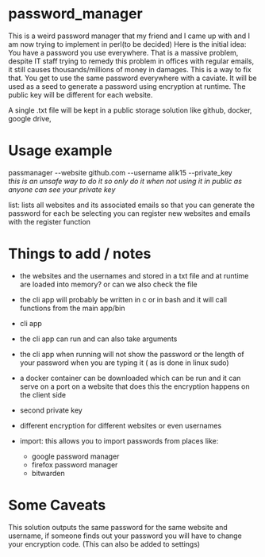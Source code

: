# password_manager
This is a weird password manager that my friend and I came up with and I am now trying to implement in perl(to be decided)
Here is the initial idea:
You have a password you use everywhere. That is a massive problem, despite IT staff trying to remedy this problem in offices with regular emails, it still causes thousands/millions of money in damages.
This is a way to fix that. You get to use the same password everywhere with a caviate. It will be used as a seed to generate a password using encryption at runtime.
The public key will be different for each website. 



A single .txt file will be kept in a public storage solution like github, docker, google drive, 
# Usage example


passmanager --website github.com --username alik15 --private_key<br/>
_this is an unsafe way to do it so only do it when not using it in public as anyone can see your private key_



list: lists all websites and its associated emails so that you can generate the password for each be selecting 
you can register new websites and emails with the register function 



# Things to add / notes

* the websites and the usernames and stored in a txt file and at runtime are loaded into memory? or can we also check the file 
* the cli app will probably be written in c or in bash and it will call functions from the main app/bin
* cli app
* the cli app can run and can also take arguments
* the cli app when running will not show the password or the length of your password when you are typing it ( as is done in linux sudo)
* a docker container can be downloaded which can be run and it can serve on a port on a website that does this 
  the encryption happens on the client side

* second private key
* different encryption for different websites or even usernames
* import: this allows you to import passwords from places like:
    - google password manager
    - firefox password manager
    - bitwarden


# Some Caveats
This solution outputs the same password for the same website and username, if someone finds out your password you will have to change your encryption code. (This can also be added to settings)
